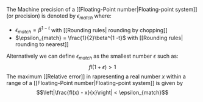 The Machine precision of a [[Floating-Point number|Floating-point system]] (or precision) is denoted by   $\epsilon_{match}$
where:
- $\epsilon_{match} = \beta^{1 -t}$ with [[Rounding rules| rounding by chopping]]
- $\epsilon_{match} = \frac{1}{2}\beta^{1 -t}$ with [[Rounding rules| rounding to nearest]] 

Alternatively we can define $\epsilon_{match}$ as  the smallest number $\epsilon$ such as:
$$fl(1 + \epsilon) > 1$$
The maximum [[Relative error]] in rapresenting a real number $x$ within a range of a [[Floating-Point number|Floating-point system]] is given by $$\left|\frac{fl(x) - x}{x}\right| < \epsilon_{match}$$